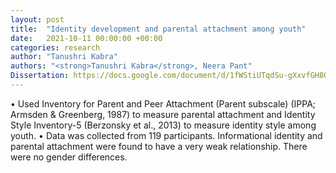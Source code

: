 ```yaml
---
layout: post
title:  "Identity development and parental attachment among youth"
date:   2021-10-11 00:00:00 +00:00
categories: research
author: "Tanushri Kabra"
authors: "<strong>Tanushri Kabra</strong>, Neera Pant"
Dissertation: https://docs.google.com/document/d/1fWStiUTqdSu-gXxvfGH8OxNNoy0480KM/edit?usp=sharing&ouid=117064581231813759503&rtpof=true&sd=true
---
```

• Used Inventory for Parent and Peer Attachment (Parent subscale) (IPPA; Armsden & Greenberg, 1987) to measure parental attachment and Identity Style Inventory-5 (Berzonsky et al., 2013) to measure identity style among youth.
• Data was collected from 119 participants. Informational identity and parental attachment were found to have a very weak relationship. There were no gender differences.

